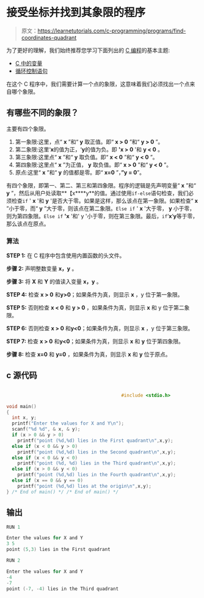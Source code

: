 # 接受坐标并找到其象限的程序

> 原文：<https://learnetutorials.com/c-programming/programs/find-coordinates-quadrant>

为了更好的理解，我们始终推荐您学习下面列出的 [C 编程](../ "C programming")的基本主题:

*   [C 中的变量](../../c-programming/variables)
*   [循环控制语句](../../c-programming/loop-control-statements)

在这个 C 程序中，我们需要计算一个点的象限，这意味着我们必须找出一个点来自哪个象限。

## 有哪些不同的象限？

主要有四个象限。

1.  第一象限:这里，点“ **x** ”和“ **y** 取正值。即“ **x > 0** ”和“ **y > 0** ”。
2.  第二象限:这里‘**x**的值为正，‘**y**的值为负。即 **'x > 0** '和 **y < 0** 。
3.  第三象限:这里点“ **x** ”和“ **y** 取负值。即“ **x < 0** ”和“ **y < 0** ”。
4.  第四象限:这里点“ **x** ”为正值， **y** 取负值。即“ **x > 0** ”和“ **y < 0** ”。
5.  原点:这里“ **x** ”和“ **y** 的值都是零。即“ **x=0** ”，**”y = 0**”。

有四个象限，即第一、第二、第三和第四象限。程序的逻辑是先声明变量“ **x** ”和“ **y** ”，然后从用户处读取**【x****y**的值。通过使用`if-else`语句检查，我们必须检查`if` ' **x** '和 **y** '是否大于零。如果是这样，那么该点在第一象限。如果检查“ **x** ”小于零，而“ **y** ”大于零，则该点在第二象限。`Else if` ' **x** '大于零， **y** 小于零，则为第四象限。`Else if` **'x** '和' y '小于零，则在第三象限。最后，`if`‘**x**‘**y**等于零，那么该点在原点。

### 算法

**STEP 1:** 在 C 程序中包含使用内置函数的头文件。

**步骤 2:** 声明整数变量 **x，y** 。

**步骤 3:** 将 **X** 和 **Y** 的值读入变量 **x，y** 。

**STEP 4:** 检查 **x > 0** 和**y>0**；如果条件为真，则显示 **x** ，y 位于第一象限。

**STEP 5:** 否则检查 **x < 0** 和 **y > 0** ，如果条件为真，则显示 **x** 和 y 位于第二象限。

**STEP 6:** 否则检查 **x > 0** 和**y<0**；如果条件为真，则显示 **x** ，y 位于第三象限。

**STEP 7:** 检查 **x > 0** 和**y<0**；如果条件为真，则显示 **x** 和 **y** 位于第四象限。

**步骤 8:** 检查 **x=0** 和 **y=0** ，如果条件为真，则显示 **x** 和 **y** 位于原点。

## c 源代码

```c

                                          #include <stdio.h>

void main()
{
  int x, y;
  printf("Enter the values for X and Y\n");
  scanf("%d %d", & x, & y);
  if (x > 0 && y > 0)
    printf("point (%d,%d) lies in the First quadrant\n",x,y);
  else if (x < 0 && y > 0)
    printf("point (%d,%d) lies in the Second quadrant\n",x,y);
  else if (x < 0 && y < 0)
    printf("point (%d, %d) lies in the Third quadrant\n",x,y);
  else if (x > 0 && y < 0)
    printf("point (%d,%d) lies in the Fourth quadrant\n",x,y);
  else if (x == 0 && y == 0)
    printf("point (%d,%d) lies at the origin\n",x,y);
} /* End of main() */ /* End of main() */

```

## 输出

```c
RUN 1

Enter the values for X and Y
3 5
point (5,3) lies in the First quadrant

RUN 2

Enter the values for X and Y
-4
-7
point (-7, -4) lies in the Third quadrant 
```